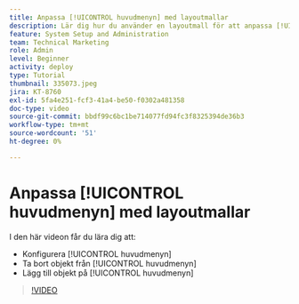 ```yaml
---
title: Anpassa [!UICONTROL huvudmenyn] med layoutmallar
description: Lär dig hur du använder en layoutmall för att anpassa [!UICONTROL huvudmenyn].
feature: System Setup and Administration
team: Technical Marketing
role: Admin
level: Beginner
activity: deploy
type: Tutorial
thumbnail: 335073.jpeg
jira: KT-8760
exl-id: 5fa4e251-fcf3-41a4-be50-f0302a481358
doc-type: video
source-git-commit: bbdf99c6bc1be714077fd94fc3f8325394de36b3
workflow-type: tm+mt
source-wordcount: '51'
ht-degree: 0%

---
```


# Anpassa [!UICONTROL huvudmenyn] med layoutmallar

I den här videon får du lära dig att:

* Konfigurera [!UICONTROL huvudmenyn]
* Ta bort objekt från [!UICONTROL huvudmenyn]
* Lägg till objekt på [!UICONTROL huvudmenyn]


>[!VIDEO](https://video.tv.adobe.com/v/335073/?quality=12&learn=on&enablevpops=1)
